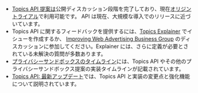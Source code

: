 - [Topics API 提案は](https://github.com/jkarlin/topics)公開ディスカッション段階を完了しており、現在[オリジントライアル](/docs/privacy-sandbox/unified-origin-trial/)で利用可能です。 API は現在、大規模な導入でのリリースに近づいています。
- Topics API に関するフィードバックを提供するには、[Topics Explainer](https://github.com/jkarlin/topics/issues) でイシューを作成するか、 [Improving Web Advertising Business Group](https://www.w3.org/community/web-adv/participants) のディスカッションに参加してください。Explainer には、さらに定義が必要とされている未解決の質問が多数あります。
- [プライバシーサンドボックスのタイムライン](http://privacysandbox.com/timeline)には、Topics API やその他のプライバシーサンドボックス提案の実装タイムラインが記載されています。
- [Topics API: 最新アップデート](/docs/privacy-sandbox/topics/latest/)では、Topics API と実装の変更点と強化機能について説明されています。
